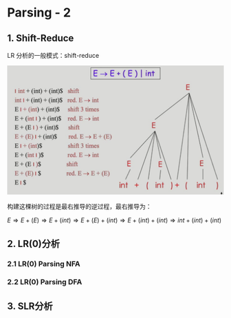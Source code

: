 # Parsing - 2

## 1. Shift-Reduce

LR 分析的一般模式：shift-reduce

![image-20250306151428433](./Parsing%20-%202.assets/image-20250306151428433.png)

构建这棵树的过程是最右推导的逆过程，最右推导为：

$E \Rightarrow E+(E) \Rightarrow E+(int) \Rightarrow E+(E)+(int) \Rightarrow E+(int)+(int) \Rightarrow int+(int)+(int)$



## 2. LR(0)分析

### 2.1 LR(0) Parsing NFA

### 2.2 LR(0) Parsing DFA





## 3. SLR分析





